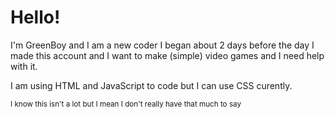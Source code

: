 <!DOCTYPE html>
<html>
  <body>
    <h1>Hello!</h1>
    <p>I'm GreenBoy and I am a new coder I began about 2 days before the day I made this account and I want to make (simple) video games and I need help with it.</p>
    <p>I am using HTML and JavaScript to code but I can use CSS curently.</p>
    <p><sub>I know this isn't a lot but I mean I don't really have that much to say</sub></p>
